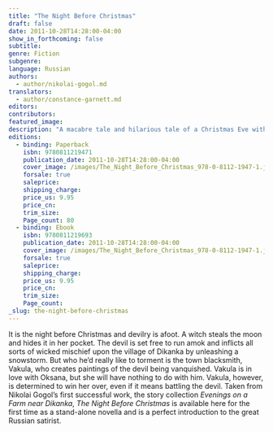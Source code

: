 ```yaml
---
title: "The Night Before Christmas"
draft: false
date: 2011-10-28T14:28:00-04:00
show_in_forthcoming: false
subtitle:
genre: Fiction
subgenre:
language: Russian
authors:
  - author/nikolai-gogol.md
translators:
  - author/constance-garnett.md
editors:
contributors:
featured_image:
description: "A macabre tale and hilarious tale of a Christmas Eve with the devil and a romantic twist. "
editions:
  - binding: Paperback
    isbn: 9780811219471
    publication_date: 2011-10-28T14:28:00-04:00
    cover_image: /images/The_Night_Before_Christmas_978-0-8112-1947-1.jpg
    forsale: true
    saleprice:
    shipping_charge:
    price_us: 9.95
    price_cn:
    trim_size:
    Page_count: 80
  - binding: Ebook
    isbn: 9780811219693
    publication_date: 2011-10-28T14:28:00-04:00
    cover_image: /images/The_Night_Before_Christmas_978-0-8112-1947-1.jpg
    forsale: true
    saleprice:
    shipping_charge:
    price_us: 9.95
    price_cn:
    trim_size:
    Page_count:
_slug: the-night-before-christmas
---
```


It is the night before Christmas and devilry is afoot. A witch steals the moon and hides it in her pocket. The devil is set free to run amok and inflicts all sorts of wicked mischief upon the village of Dikanka by unleashing a snowstorm. But who he’d really like to torment is the town blacksmith, Vakula, who creates paintings of the devil being vanquished. Vakula is in love with Oksana, but she will have nothing to do with him. Vakula, however, is determined to win her over, even if it means battling the devil. Taken from Nikolai Gogol’s first successful work, the story collection _Evenings on a Farm near Dikanka_, _The Night Before Christmas_ is available here for the first time as a stand-alone novella and is a perfect introduction to the great Russian satirist.

